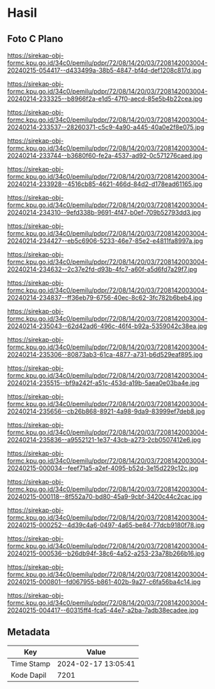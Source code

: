 # Hasil

## Foto C Plano

https://sirekap-obj-formc.kpu.go.id/34c0/pemilu/pdpr/72/08/14/20/03/7208142003004-20240215-054417--d433499a-38b5-4847-bf4d-def1208c817d.jpg

https://sirekap-obj-formc.kpu.go.id/34c0/pemilu/pdpr/72/08/14/20/03/7208142003004-20240214-233325--b8966f2a-e1d5-47f0-aecd-85e5b4b22cea.jpg

https://sirekap-obj-formc.kpu.go.id/34c0/pemilu/pdpr/72/08/14/20/03/7208142003004-20240214-233537--28260371-c5c9-4a90-a445-40a0e2f8e075.jpg

https://sirekap-obj-formc.kpu.go.id/34c0/pemilu/pdpr/72/08/14/20/03/7208142003004-20240214-233744--b3680f60-fe2a-4537-ad92-0c571276caed.jpg

https://sirekap-obj-formc.kpu.go.id/34c0/pemilu/pdpr/72/08/14/20/03/7208142003004-20240214-233928--4516cb85-4621-466d-84d2-d178ead61165.jpg

https://sirekap-obj-formc.kpu.go.id/34c0/pemilu/pdpr/72/08/14/20/03/7208142003004-20240214-234310--9efd338b-9691-4f47-b0ef-709b52793dd3.jpg

https://sirekap-obj-formc.kpu.go.id/34c0/pemilu/pdpr/72/08/14/20/03/7208142003004-20240214-234427--eb5c6906-5233-46e7-85e2-e4811fa8997a.jpg

https://sirekap-obj-formc.kpu.go.id/34c0/pemilu/pdpr/72/08/14/20/03/7208142003004-20240214-234632--2c37e2fd-d93b-4fc7-a60f-a5d6fd7a29f7.jpg

https://sirekap-obj-formc.kpu.go.id/34c0/pemilu/pdpr/72/08/14/20/03/7208142003004-20240214-234837--ff36eb79-6756-40ec-8c62-3fc782b6beb4.jpg

https://sirekap-obj-formc.kpu.go.id/34c0/pemilu/pdpr/72/08/14/20/03/7208142003004-20240214-235043--62d42ad6-496c-46f4-b92a-5359042c38ea.jpg

https://sirekap-obj-formc.kpu.go.id/34c0/pemilu/pdpr/72/08/14/20/03/7208142003004-20240214-235306--80873ab3-61ca-4877-a731-b6d529eaf895.jpg

https://sirekap-obj-formc.kpu.go.id/34c0/pemilu/pdpr/72/08/14/20/03/7208142003004-20240214-235515--bf9a242f-a51c-453d-a19b-5aea0e03ba4e.jpg

https://sirekap-obj-formc.kpu.go.id/34c0/pemilu/pdpr/72/08/14/20/03/7208142003004-20240214-235656--cb26b868-8921-4a98-9da9-83999ef7deb8.jpg

https://sirekap-obj-formc.kpu.go.id/34c0/pemilu/pdpr/72/08/14/20/03/7208142003004-20240214-235836--a9552121-1e37-43cb-a273-2cb0507412e6.jpg

https://sirekap-obj-formc.kpu.go.id/34c0/pemilu/pdpr/72/08/14/20/03/7208142003004-20240215-000034--feef71a5-a2ef-4095-b52d-3e15d229c12c.jpg

https://sirekap-obj-formc.kpu.go.id/34c0/pemilu/pdpr/72/08/14/20/03/7208142003004-20240215-000118--8f552a70-bd80-45a9-9cbf-3420c44c2cac.jpg

https://sirekap-obj-formc.kpu.go.id/34c0/pemilu/pdpr/72/08/14/20/03/7208142003004-20240215-000252--4d39c4a6-0497-4a65-be84-77dcb9180f78.jpg

https://sirekap-obj-formc.kpu.go.id/34c0/pemilu/pdpr/72/08/14/20/03/7208142003004-20240215-000536--b26db94f-38c6-4a52-a253-23a78b266b16.jpg

https://sirekap-obj-formc.kpu.go.id/34c0/pemilu/pdpr/72/08/14/20/03/7208142003004-20240215-000801--fd067955-b861-402b-9a27-c6fa56ba4c14.jpg

https://sirekap-obj-formc.kpu.go.id/34c0/pemilu/pdpr/72/08/14/20/03/7208142003004-20240215-004417--60315ff4-fca5-44e7-a2ba-7adb38ecadee.jpg


## Metadata

| Key        | Value               |
| ---------- | ------------------- |
| Time Stamp | 2024-02-17 13:05:41 |
| Kode Dapil | 7201                |



